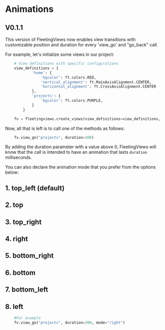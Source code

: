 # Animations

## V0.1.1

This version of FleetingViews now enables view transitions with customizable position and duration for every 'view_go' and "go_back" call.

For example, let's initialize some views in our project:

```python
    # View definitions with specific configurations
    view_definitions = {
            'home': {
                'bgcolor': ft.colors.RED,
                'vertical_alignment': ft.MainAxisAlignment.CENTER,
                'horizontal_alignment': ft.CrossAxisAlignment.CENTER
            },
            'projects': {
                'bgcolor': ft.colors.PURPLE,
            }
        }

    fv = fleetingviews.create_views(view_definitions=view_definitions, page=page)
 ```

Now, all that is left is to call one of the methods as follows:

```python
    fv.view_go("projects", duration=300)
```

By adding the duration parameter with a value above 0, FleetingViews will know that the call is intended to have an animation that lasts `duration` milliseconds.

You can also declare the animation mode that you prefer from the options below:

## 1. top_left (default)
## 2. top
## 3. top_right
## 4. right
## 5. bottom_right
## 6. bottom
## 7. bottom_left
## 8. left

```python
    #For example
    fv.view_go("projects", duration=300, mode="right")
```
